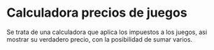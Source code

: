 # Calculadora precios de juegos

Se trata de una calculadora que aplica los impuestos a los juegos, asi mostrar su verdadero precio, con la posibilidad de sumar varios.